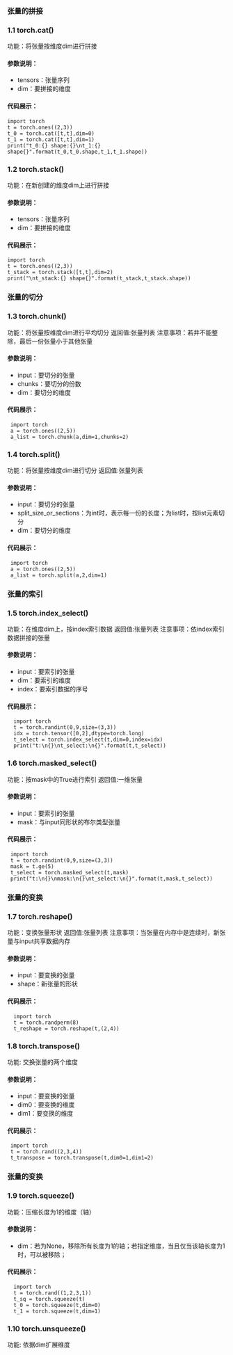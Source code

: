 ### 张量的拼接
### 1.1 torch.cat()
功能：将张量按维度dim进行拼接
#### 参数说明：
* tensors：张量序列
* dim：要拼接的维度
#### 代码展示：

    import torch
    t = torch.ones((2,3))
    t_0 = torch.cat([t,t],dim=0)
    t_1 = torch.cat([t,t],dim=1)
    print("t_0:{} shape:{}\nt_1:{} shape{}".format(t_0,t_0.shape,t_1,t_1.shape))


### 1.2 torch.stack()
功能：在新创建的维度dim上进行拼接
#### 参数说明：
* tensors：张量序列
* dim：要拼接的维度
#### 代码展示：

    import torch
    t = torch.ones((2,3))
    t_stack = torch.stack([t,t],dim=2)
    print("\nt_stack:{} shape{}".format(t_stack,t_stack.shape))
   
### 张量的切分
### 1.3 torch.chunk()
功能：将张量按维度dim进行平均切分
返回值:张量列表
注意事项：若并不能整除，最后一份张量小于其他张量
#### 参数说明：
* input：要切分的张量
* chunks：要切分的份数
* dim：要切分的维度
#### 代码展示：
     import torch
     a = torch.ones((2,5))
     a_list = torch.chunk(a,dim=1,chunks=2)


### 1.4 torch.split()
功能：将张量按维度dim进行切分
返回值:张量列表
#### 参数说明：
* input：要切分的张量
* split_size_or_sections：为int时，表示每一份的长度；为list时，按list元素切分
* dim：要切分的维度
#### 代码展示：
     import torch
     a = torch.ones((2,5))
     a_list = torch.split(a,2,dim=1)
     
### 张量的索引
### 1.5 torch.index_select()
功能：在维度dim上，按index索引数据
返回值:张量列表
注意事项：依index索引数据拼接的张量
#### 参数说明：
* input：要索引的张量
* dim：要索引的维度    
* index：要索引数据的序号
#### 代码展示：
      import torch
      t = torch.randint(0,9,size=(3,3))
      idx = torch.tensor([0,2],dtype=torch.long)
      t_select = torch.index_select(t,dim=0,index=idx)
      print("t:\n{}\nt_select:\n{}".format(t,t_select))


### 1.6 torch.masked_select()
功能：按mask中的True进行索引
返回值:一维张量
#### 参数说明：
* input：要索引的张量
* mask：与input同形状的布尔类型张量
#### 代码展示：
     import torch
     t = torch.randint(0,9,size=(3,3))
     mask = t.ge(5)
     t_select = torch.masked_select(t,mask)
     print("t:\n{}\nmask:\n{}\nt_select:\n{}".format(t,mask,t_select))
     
### 张量的变换
### 1.7 torch.reshape()
功能：变换张量形状
返回值:张量列表
注意事项：当张量在内存中是连续时，新张量与input共享数据内存
#### 参数说明：
* input：要变换的张量
* shape：新张量的形状   
#### 代码展示：
      import torch
      t = torch.randperm(8)
      t_reshape = torch.reshape(t,(2,4))


### 1.8 torch.transpose()
功能: 交换张量的两个维度
#### 参数说明：
* input：要变换的张量
* dim0：要变换的维度
* dim1：要变换的维度
#### 代码展示：
     import torch
     t = torch.rand((2,3,4))
     t_transpose = torch.transpose(t,dim0=1,dim1=2)
     
### 张量的变换
### 1.9 torch.squeeze()
功能：压缩长度为1的维度（轴）
#### 参数说明：
* dim：若为None，移除所有长度为1的轴；若指定维度，当且仅当该轴长度为1时，可以被移除；
#### 代码展示：
      import torch
      t = torch.rand((1,2,3,1))
      t_sq = torch.squeeze(t)
      t_0 = torch.squeeze(t,dim=0)
      t_1 = torch.squeeze(t,dim=1)


### 1.10 torch.unsqueeze()
功能: 依据dim扩展维度
